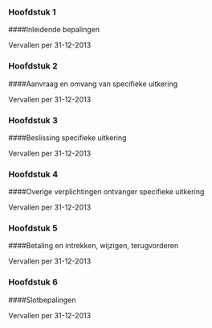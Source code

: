 <meta http-equiv='Content-Type' content='text/html; charset=utf-8' />

### Hoofdstuk  1  

####Inleidende bepalingen

Vervallen per 31-12-2013 

### Hoofdstuk  2  

####Aanvraag en omvang van specifieke uitkering

Vervallen per 31-12-2013 

### Hoofdstuk  3  

####Beslissing specifieke uitkering

Vervallen per 31-12-2013 

### Hoofdstuk  4  

####Overige verplichtingen ontvanger specifieke uitkering

Vervallen per 31-12-2013 

### Hoofdstuk  5  

####Betaling en intrekken, wijzigen, terugvorderen

Vervallen per 31-12-2013 

### Hoofdstuk  6  

####Slotbepalingen

Vervallen per 31-12-2013 


